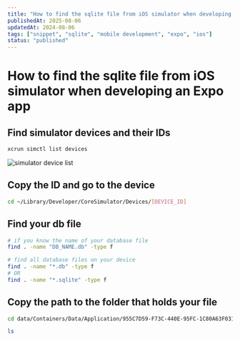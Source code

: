 ```yaml
---
title: "How to find the sqlite file from iOS simulator when developing an Expo app"
publishedAt: 2025-08-06
updatedAt: 2024-08-06
tags: ["snippet", "sqlite", "mobile development", "expo", "ios"]
status: "published"
---
```


# How to find the sqlite file from iOS simulator when developing an Expo app

## Find simulator devices and their IDs
```sh
xcrun simctl list devices
```

![simulator device list](/images/ios-simulator-list.webp)

## Copy the ID and go to the device

```sh
cd ~/Library/Developer/CoreSimulator/Devices/[DEVICE_ID]
```

## Find your db file
```sh
# if you know the name of your database file
find . -name "DB_NAME.db" -type f
```

```sh
# find all database files on your device
find . -name "*.db" -type f
# OR
find . -name "*.sqlite" -type f
```

## Copy the path to the folder that holds your file
```sh
cd data/Containers/Data/Application/955C7D59-F73C-440E-95FC-1C80A63F031F/Documents/ExponentExperienceData/@anonymous/chia-27ac927c-7874-4f72-a694-b9ebba8ed674/SQLite

ls
```
